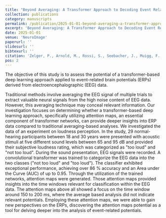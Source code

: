 ```yaml
---
title: "Beyond Averaging: A Transformer Approach to Decoding Event Related Brain Potentials"
collection: publications
category: manuscripts
permalink: /publication/2025-01-01-beyond-averaging-a-transformer-approach-to-decoding-event-related-brain-potentials
excerpt: 'Beyond Averaging: A Transformer Approach to Decoding Event Related Brain Potentials'
date: 2025-01-01
venue: 'NeuroImage'
paperurl: ''
slidesurl: ''
bibtexurl: ''
citation: 'Zelger, P., Arnold, M., Rossi, S., Seebacher, J., Muigg, F., Graf, S., Rodríguez-Sánchez, A. (2025). "Beyond Averaging: A Transformer Approach to Decoding Event Related Brain Potentials." <i>NeuroImage</i>.'
pos: 2
---
```


The objective of this study is to assess the potential of a transformer-based deep learning approach applied to event-related brain potentials (ERPs) derived from electroencephalographic (EEG) data. 

Traditional methods involve averaging the EEG signal of multiple trials to extract valuable neural signals from the high noise content of EEG data. However, this averaging technique may conceal relevant information. Our investigation focuses on determining whether a transformer-based deep learning approach, specifically utilizing attention maps, an essential component of transformer networks, can provide deeper insights into ERP data compared to traditional averaging-based analyses. We investigated the data of an experiment on loudness perception. In the study, 29 normal-hearing participants between 18 and 30 years were presented with acoustic stimuli at five different sound levels between 65 and 95 dB and provided their subjective loudness rating, which was categorized as "too loud" and "not too loud". During the sound presentation, EEG signals were recorded. A convolutional transformer was trained to categorize the EEG data into the two classes ("not too loud" and "too loud"). The classifier exhibited exceptional performance, achieving over 86 % accuracy and an Area under the Curve (AUC) of up to 0.95. Through the utilization of the trained networks, attention maps were generated. Those attention maps provided insights into the time windows relevant for classification within the EEG data. The attention maps above all showed a focus on the time window around 150 to 200 ms, where the average based analysis did not indicate relevant potentials. Employing these attention maps, we were able to gain new perspectives on the ERPs, discovering the attention maps potential as a tool for delving deeper into the analysis of event-related potentials.
